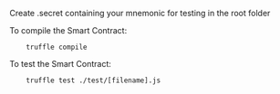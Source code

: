 Create .secret containing your mnemonic for testing in the root folder

To compile the Smart Contract:

```solidity
    truffle compile
```

To test the Smart Contract:

```solidity
    truffle test ./test/[filename].js
```